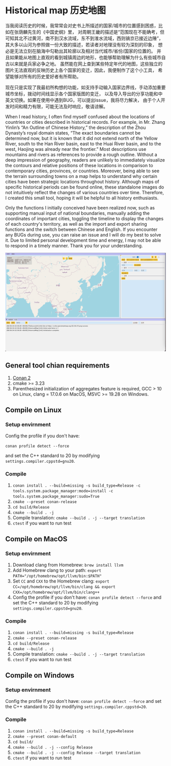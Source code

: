 # Historical map 历史地图

当我阅读历史的时候，我常常会对史书上所描述的国家/城市的位置感到困惑，比如在张荫麟先生的《中国史纲》里，
对周朝王畿的描述是“范围现在不能确考，但可知其北不过黄河，南不到汉水流域，东不到淮水流域，西则镐京已接近边陲”，
其大多以山河为参照做一份大致的描述，若读者对地理没有较为深刻的印象，
想必是无法立刻在脑海中勾勒出其轮廓以及相对当代城市/省份/国家的位置的。
并且如果能从地图上直观的看到城镇周边的地形，也能够帮助理解为什么有些城市自古以来就是兵家必争之地。
虽然能在网上查到某些特定年代的地图，这些独立的图片无法直观的反映历史上各个国家的变迁，因此，我便制作了这个小工具，
希望能够对所有的历史爱好者有所帮助。

现在只是实现了我最初所构想的功能，如支持手动输入国家边界线，手动添加重要城市坐标，拨动时间线显示各个国家版图的变迁，
以及导入导出的分享功能和中英文切换。如果在使用中遇到BUG，可以提出issue，我将尽力解决，
由于个人开发时间和精力有限，可能无法及时响应，敬请谅解。

When I read history, I often find myself confused about the locations of countries or cities described in historical records. 
For example, in Mr. Zhang Yinlin’s “An Outline of Chinese History,” the description of the Zhou Dynasty’s royal domain states, 
“The exact boundaries cannot be determined now, but it is known that it did not extend north of the Yellow River, 
south to the Han River basin, east to the Huai River basin, and to the west, Haojing was already near the frontier.” 
Most descriptions use mountains and rivers as references to provide a rough outline. Without a deep impression of geography, 
readers are unlikely to immediately visualize the contours and relative positions of these locations in comparison to contemporary cities, 
provinces, or countries. Moreover, being able to see the terrain surrounding towns on a map helps to understand 
why certain cities have been strategic locations throughout history. Although maps of specific historical periods can be found online, 
these standalone images do not intuitively reflect the changes of various countries over time. 
Therefore, I created this small tool, hoping it will be helpful to all history enthusiasts.

Only the functions I initially conceived have been realized now, such as supporting manual input of national boundaries, 
manually adding the coordinates of important cities, toggling the timeline to display the changes of each country's territory, 
as well as the import and export sharing functions 
and the switch between Chinese and English. If you encounter any BUGs during use, 
you can raise an issue and I will do my best to solve it. 
Due to limited personal development time and energy, I may not be able to respond in a timely manner. 
Thank you for your understanding.

![Main view 主窗口](./assets/main_view.png)

## General tool chian requirements 

1. [Conan 2](https://conan.io/) 
2. cmake >= 3.23
3. Parenthesized initialization of aggregates feature is required, GCC > 10 on Linux, clang = 17.0.6 on MacOS, MSVC >= 19.28 on Windows.

## Compile on Linux

### Setup envirnment

Config the profile if you don't have:

`conan profile detect --force` 

and set the C++ standard to 20 by modifying `settings.compiler.cppstd=gnu20`.

### Compile

1. `conan install . --build=missing -s build_type=Release -c tools.system.package_manager:mode=install -c tools.system.package_manager:sudo=True`
2. `cmake --preset conan-release`
3. `cd build/Release`
4. `cmake --build . -j`
5. Compile translation: `cmake --build . -j --target translation`
6. `ctest` if you want to run test

## Compile on MacOS

### Setup envirnment
1. Download clang from Homebrew: `brew install llvm` 
2. Add Homebrew clang to your path: `export PATH="/opt/homebrew/opt/llvm/bin:$PATH"`
3. Set `CC` and `CXX` to the Homebrew clang: `export CC=/opt/homebrew/opt/llvm/bin/clang && export CXX=/opt/homebrew/opt/llvm/bin/clang++`
4. Config the profile if you don't have: `conan profile detect --force`  and set the C++ standard to 20 by modifying `settings.compiler.cppstd=gnu20`.

### Compile

1. `conan install . --build=missing -s build_type=Release`
2. `cmake --preset conan-release`
3. `cd build/Release`
4. `cmake --build . -j`
5. Compile translation: `cmake --build . -j --target translation`
6. `ctest` if you want to run test

## Compile on Windows

### Setup envirnment

Config the profile if you don't have: `conan profile detect --force`  and set the C++ standard to 20 by modifying `settings.compiler.cppstd=20`.

### Compile

1. `conan install . --build=missing -s build_type=Release`
2. `cmake --preset conan-default`
3. `cd build/`
4. `cmake --build . -j --config Release`
5. `cmake --build . -j --config Release --target translation`
6. `ctest` if you want to run test
